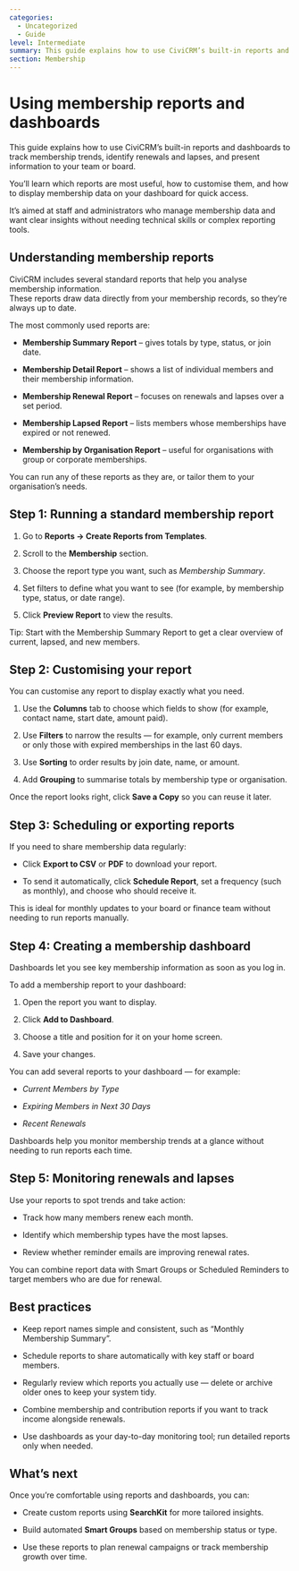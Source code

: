 ```yaml
---
categories:
  - Uncategorized
  - Guide  
level: Intermediate  
summary: This guide explains how to use CiviCRM’s built-in reports and dashboards to track membership trends, identify renewals and lapses, and present information to your team or board.
section: Membership
---
```



# Using membership reports and dashboards

This guide explains how to use CiviCRM’s built-in reports and dashboards to track membership trends, identify renewals and lapses, and present information to your team or board.

You’ll learn which reports are most useful, how to customise them, and how to display membership data on your dashboard for quick access.

It’s aimed at staff and administrators who manage membership data and want clear insights without needing technical skills or complex reporting tools.

## **Understanding membership reports**

CiviCRM includes several standard reports that help you analyse membership information.  
 These reports draw data directly from your membership records, so they’re always up to date.

The most commonly used reports are:

* **Membership Summary Report** – gives totals by type, status, or join date.

* **Membership Detail Report** – shows a list of individual members and their membership information.

* **Membership Renewal Report** – focuses on renewals and lapses over a set period.

* **Membership Lapsed Report** – lists members whose memberships have expired or not renewed.

* **Membership by Organisation Report** – useful for organisations with group or corporate memberships.

You can run any of these reports as they are, or tailor them to your organisation’s needs.

## **Step 1: Running a standard membership report**

1. Go to **Reports → Create Reports from Templates**.

2. Scroll to the **Membership** section.

3. Choose the report type you want, such as *Membership Summary*.

4. Set filters to define what you want to see (for example, by membership type, status, or date range).

5. Click **Preview Report** to view the results.

Tip: Start with the Membership Summary Report to get a clear overview of current, lapsed, and new members.

## **Step 2: Customising your report**

You can customise any report to display exactly what you need.

1. Use the **Columns** tab to choose which fields to show (for example, contact name, start date, amount paid).

2. Use **Filters** to narrow the results — for example, only current members or only those with expired memberships in the last 60 days.

3. Use **Sorting** to order results by join date, name, or amount.

4. Add **Grouping** to summarise totals by membership type or organisation.

Once the report looks right, click **Save a Copy** so you can reuse it later.

## **Step 3: Scheduling or exporting reports**

If you need to share membership data regularly:

* Click **Export to CSV** or **PDF** to download your report.

* To send it automatically, click **Schedule Report**, set a frequency (such as monthly), and choose who should receive it.

This is ideal for monthly updates to your board or finance team without needing to run reports manually.

## **Step 4: Creating a membership dashboard**

Dashboards let you see key membership information as soon as you log in.

To add a membership report to your dashboard:

1. Open the report you want to display.

2. Click **Add to Dashboard**.

3. Choose a title and position for it on your home screen.

4. Save your changes.

You can add several reports to your dashboard — for example:

* *Current Members by Type*

* *Expiring Members in Next 30 Days*

* *Recent Renewals*

Dashboards help you monitor membership trends at a glance without needing to run reports each time.

## **Step 5: Monitoring renewals and lapses**

Use your reports to spot trends and take action:

* Track how many members renew each month.

* Identify which membership types have the most lapses.

* Review whether reminder emails are improving renewal rates.

You can combine report data with Smart Groups or Scheduled Reminders to target members who are due for renewal.

## **Best practices**

* Keep report names simple and consistent, such as “Monthly Membership Summary”.

* Schedule reports to share automatically with key staff or board members.

* Regularly review which reports you actually use — delete or archive older ones to keep your system tidy.

* Combine membership and contribution reports if you want to track income alongside renewals.

* Use dashboards as your day-to-day monitoring tool; run detailed reports only when needed.

## **What’s next**

Once you’re comfortable using reports and dashboards, you can:

* Create custom reports using **SearchKit** for more tailored insights.

* Build automated **Smart Groups** based on membership status or type.

* Use these reports to plan renewal campaigns or track membership growth over time.
